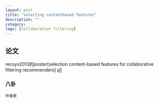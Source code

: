 ```yaml
---
layout: post
title: "selecting contentbased features"
description: ""
category: 
tags: [collaborative filtering]
---
```


## 论文
recsys2013的poster[selection content-based features for collaborative filtering recommenders] [p1]

### 八卦
    作者是
[p1]: http://www.eng.tau.ac.il/~noamk/papers/feature_selection_recsys_2013.pdf
